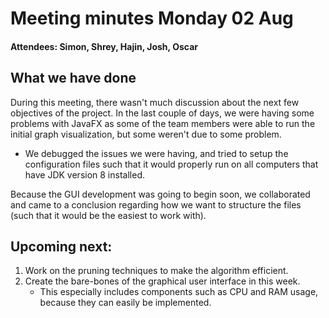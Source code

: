 # Meeting minutes Monday 02 Aug

#### Attendees: Simon, Shrey, Hajin, Josh, Oscar

## What we have done

During this meeting, there wasn't much discussion about the next few objectives of the project. In the last couple of days, we were having some problems with JavaFX as some of the team members were able to run the initial graph visualization, but some weren't due to some problem.

- We debugged the issues we were having, and tried to setup the configuration files such that it would properly run on all computers that have JDK version 8 installed.

Because the GUI development was going to begin soon, we collaborated and came to a conclusion regarding how we want to structure the files (such that it would be the easiest to work with).

## Upcoming next:

1. Work on the pruning techniques to make the algorithm efficient.
2. Create the bare-bones of the graphical user interface in this week.
   - This especially includes components such as CPU and RAM usage, because they can easily be implemented.